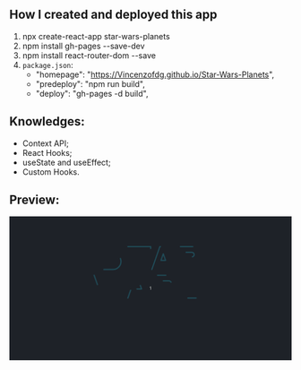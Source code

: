 ## How I created and deployed this app

1. npx create-react-app star-wars-planets
2. npm install gh-pages --save-dev
3. npm install react-router-dom --save
4. `package.json`:
	- "homepage": "https://Vincenzofdg.github.io/Star-Wars-Planets",
	- "predeploy": "npm run build",
	- "deploy": "gh-pages -d build",

## Knowledges:

 - Context API;
 - React Hooks;
 - useState and useEffect;
 - Custom Hooks.

## Preview:

![image](preview.gif)
